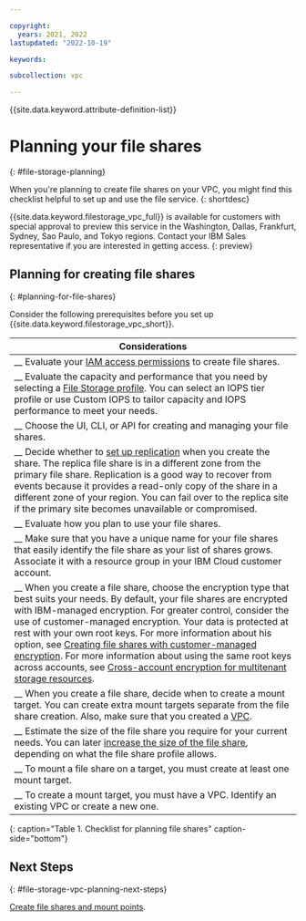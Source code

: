 ```yaml
---

copyright:
  years: 2021, 2022
lastupdated: "2022-10-19"

keywords:

subcollection: vpc

---
```


{{site.data.keyword.attribute-definition-list}}

# Planning your file shares
{: #file-storage-planning}

When you're planning to create file shares on your VPC, you might find this checklist helpful to set up and use the file service.
{: shortdesc}

{{site.data.keyword.filestorage_vpc_full}} is available for customers with special approval to preview this service in the Washington, Dallas, Frankfurt, Sydney, Sao Paulo, and Tokyo regions. Contact your IBM Sales representative if you are interested in getting access.
{: preview}

## Planning for creating file shares
{: #planning-for-file-shares}

Consider the following prerequisites before you set up {{site.data.keyword.filestorage_vpc_short}}.

|        Considerations|
|-------------------|
|__ Evaluate your [IAM access permissions](/docs/vpc?topic=vpc-file-storage-managing#file-storage-vpc-iam) to create file shares. |
|__ Evaluate the capacity and performance that you need by selecting a [File Storage profile](/docs/vpc?topic=vpc-file-storage-profiles). You can select an IOPS tier profile or use Custom IOPS to tailor capacity and IOPS performance to meet your needs. |
|__ Choose the UI, CLI, or API for creating and managing your file shares. |
|__ Decide whether to [set up replication](/docs/vpc?topic=vpc-file-storage-replication) when you create the share. The replica file share is in a different zone from the primary file share. Replication is a good way to recover from events because it provides a read-only copy of the share in a different zone of your region. You can fail over to the replica site if the primary site becomes unavailable or compromised. |
|__ Evaluate how you plan to use your file shares. |
|__ Make sure that you have a unique name for your file shares that easily identify the file share as your list of shares grows. Associate it with a resource group in your IBM Cloud customer account. |
|__ When you create a file share, choose the encryption type that best suits your needs. By default, your file shares are encrypted with IBM-managed encryption. For greater control, consider the use of customer-managed encryption. Your data is protected at rest with your own root keys. For more information about his option, see [Creating file shares with customer-managed encryption](/docs/vpc?topic=vpc-file-storage-vpc-encryption). For more information about using the same root keys across accounts, see [Cross-account encryption for multitenant storage resources](/docs/vpc?topic=vpc-vpc-byok-cross-acct-key). |
|__ When you create a file share, decide when to create a mount target. You can create extra mount targets separate from the file share creation. Also, make sure that you created a [VPC](/docs/vpc?topic=vpc-creating-a-vpc-using-the-ibm-cloud-console).|
|__ Estimate the size of the file share you require for your current needs. You can later [increase the size of the file share](/docs/vpc?topic=vpc-file-storage-expand-capacity), depending on what the file share profile allows. |
|__ To mount a file share on a target, you must create at least one mount target. |
|__ To create a mount target, you must have a VPC. Identify an existing VPC or create a new one. |
{: caption="Table 1. Checklist for planning file shares" caption-side="bottom"}

## Next Steps
{: #file-storage-vpc-planning-next-steps}

[Create file shares and mount points](/docs/vpc?topic=vpc-file-storage-create).
